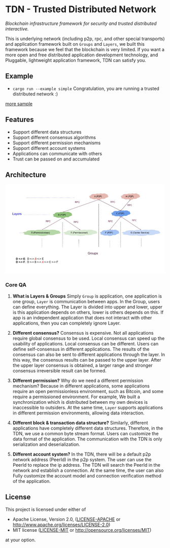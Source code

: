 # TDN - Trusted Distributed Network
*Blockchain infrastructure framework for security and trusted distributed interactive.*

This is underlying network (including p2p, rpc, and other special transports) and application framework built on `Groups` and `Layers`, we built this framework because we feel that the blockchain is very limited. If you want a more open and free distributed application development technology, and Pluggable, lightweight application framework, TDN can satisfy you.

## Example
- `cargo run --example simple` Congratulation, you are running a trusted distributed network :)

[more sample](./examples)

## Features
- Support different data structures
- Support different consensus algorithms
- Support different permission mechanisms
- Support different account systems
- Applications can communicate with others
- Trust can be passed on and accumulated

## Architecture
![TDN Groups And Layers](https://raw.githubusercontent.com/cypherlink/cypherlink.github.io/master/assets/TDN_groups_layers.jpg)

### Core QA
1. **What is Layers & Groups**
Simply `Group` is application, one application is one group, `Layer` is communication between apps. In the Group, users can define everything. The Layer is divided into upper and lower, upper is this application depends on others, lower is others depends on this. If app is an independent application that does not interact with other applications, then you can completely ignore Layer.

2. **Different consensus?**
Consensus is expensive. Not all applications require global consensus to be used. Local consensus can speed up the usability of applications. Local consensus can be different. Users can define self-consensus in different applications. The results of the consensus can also be sent to different applications through the layer. In this way, the consensus results can be passed to the upper layer. After the upper layer consensus is obtained, a larger range and stronger consensus irreversible result can be formed.

3. **Different permission?**
Why do we need a different permission mechanism? Because in different applications, some applications require an open permissionless environment, such as Bitcoin, and some require a permissioned environment. For example, We built a synchronization which is distributed between my own devices is inaccessible to outsiders. At the same time, `Layer` supports applications in different permission environments, allowing data interaction.

4. **Different block & transaction data structure?**
Similarly, different applications have completely different data structures. Therefore, in the TDN, we use a common byte stream format. Users can customize the data format of the application. The communication with the TDN is only serialization and deserialization.

5. **Different account system?**
In the TDN, there will be a default p2p network address (PeerId) in the p2p system. The user can use the PeerId to replace the ip address. The TDN will search the PeerId in the network and establish a connection. At the same time, the user can also Fully customize the account model and connection verification method of the application.

## License

This project is licensed under either of

 * Apache License, Version 2.0, ([LICENSE-APACHE](LICENSE-APACHE) or
   http://www.apache.org/licenses/LICENSE-2.0)
 * MIT license ([LICENSE-MIT](LICENSE-MIT) or
   http://opensource.org/licenses/MIT)

at your option.
